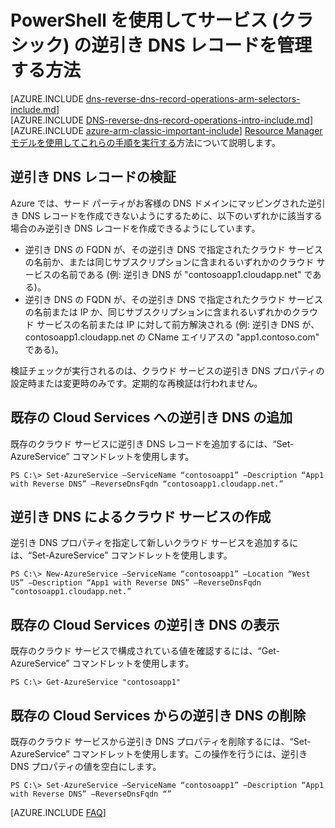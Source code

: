 <properties
   pageTitle="クラシック デプロイ モデルで PowerShell を使用してサービスの逆引き DNS レコードを管理する方法 | Microsoft Azure"
   description="クラシック デプロイ モデルで PowerShell を使用して Azure サービスの逆引き DNS レコードまたは PTR レコードを管理する方法。"
   services="DNS"
   documentationCenter="na"
   authors="s-malone"
   manager="carmonm"
   editor=""
   tags="azure-service-management"
/>
<tags
   ms.service="DNS"
   ms.devlang="na"
   ms.topic="article"
   ms.tgt_pltfrm="na"
   ms.workload="infrastructure-services"
   ms.date="09/05/2016"
   ms.author="smalone" />

# PowerShell を使用してサービス (クラシック) の逆引き DNS レコードを管理する方法

[AZURE.INCLUDE [dns-reverse-dns-record-operations-arm-selectors-include.md](../../includes/dns-reverse-dns-record-operations-arm-selectors-include.md)]
<BR>
[AZURE.INCLUDE [DNS-reverse-dns-record-operations-intro-include.md](../../includes/dns-reverse-dns-record-operations-intro-include.md)]
<BR>
[AZURE.INCLUDE [azure-arm-classic-important-include](../../includes/learn-about-deployment-models-classic-include.md)] [Resource Manager モデルを使用してこれらの手順を実行する](dns-reverse-dns-record-operations-ps.md)方法について説明します。

## 逆引き DNS レコードの検証
Azure では、サード パーティがお客様の DNS ドメインにマッピングされた逆引き DNS レコードを作成できないようにするために、以下のいずれかに該当する場合のみ逆引き DNS レコードを作成できるようにしています。

- 逆引き DNS の FQDN が、その逆引き DNS で指定されたクラウド サービスの名前か、または同じサブスクリプションに含まれるいずれかのクラウド サービスの名前である (例: 逆引き DNS が "contosoapp1.cloudapp.net" である)。
- 逆引き DNS の FQDN が、その逆引き DNS で指定されたクラウド サービスの名前または IP か、同じサブスクリプションに含まれるいずれかのクラウド サービスの名前または IP に対して前方解決される (例: 逆引き DNS が、contosoapp1.cloudapp.net の CName エイリアスの "app1.contoso.com" である)。

検証チェックが実行されるのは、クラウド サービスの逆引き DNS プロパティの設定時または変更時のみです。定期的な再検証は行われません。

## 既存の Cloud Services への逆引き DNS の追加
既存のクラウド サービスに逆引き DNS レコードを追加するには、“Set-AzureService” コマンドレットを使用します。

	PS C:\> Set-AzureService –ServiceName “contosoapp1” –Description “App1 with Reverse DNS” –ReverseDnsFqdn “contosoapp1.cloudapp.net.”

## 逆引き DNS によるクラウド サービスの作成
逆引き DNS プロパティを指定して新しいクラウド サービスを追加するには、“Set-AzureService” コマンドレットを使用します。

	PS C:\> New-AzureService –ServiceName “contosoapp1” –Location “West US” –Description “App1 with Reverse DNS” –ReverseDnsFqdn “contosoapp1.cloudapp.net.”

## 既存の Cloud Services の逆引き DNS の表示
既存のクラウド サービスで構成されている値を確認するには、“Get-AzureService” コマンドレットを使用します。

	PS C:\> Get-AzureService "contosoapp1"

## 既存の Cloud Services からの逆引き DNS の削除
既存のクラウド サービスから逆引き DNS プロパティを削除するには、“Set-AzureService” コマンドレットを使用します。この操作を行うには、逆引き DNS プロパティの値を空白にします。

	PS C:\> Set-AzureService –ServiceName “contosoapp1” –Description “App1 with Reverse DNS” –ReverseDnsFqdn “”

[AZURE.INCLUDE [FAQ](../../includes/dns-reverse-dns-record-operations-faq-asm-include.md)]

<!---HONumber=AcomDC_0907_2016-->